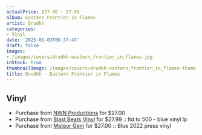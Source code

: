 ```yaml
---
actualPrice: $27.00 - 27.99
album: Eastern Frontier in Flames
artist: Drudkh
categories:
- Vinyl
date: '2025-01-03T06:37:43'
draft: false
images:
- /images/covers/drudkh-eastern_frontier_in_flames.jpg
inStock: true
thumbnailImage: /images/covers/drudkh-eastern_frontier_in_flames-thumb.jpg
title: Drudkh - Eastern Frontier in Flames
---
```


## Vinyl
* Purchase from [NWN Productions](http://shop.nwnprod.com/index.php?route=product/product&path=75&product_id=47776&sort=pd.name&order=ASC) for $27.00
* Purchase from [Blast Beats Vinyl](https://blastbeatsvinyl.com/products/drudkh-eastern-frontier-in-flames-ltd-to-500-blue-vinyl-lp) for $27.99 :: ltd to 500 - blue vinyl lp
* Purchase from [Meteor Gem](https://meteor-gem.com/products/drudkh-eastern-frontier-in-flames-lp) for $27.00 :: Blue 2022 press vinyl
